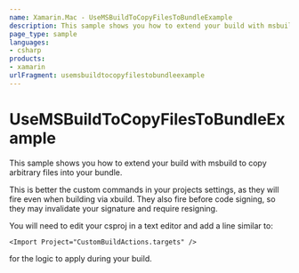 ```yaml
---
name: Xamarin.Mac - UseMSBuildToCopyFilesToBundleExample
description: This sample shows you how to extend your build with msbuild to copy arbitrary files into your bundle. This is better the custom commands in your...
page_type: sample
languages:
- csharp
products:
- xamarin
urlFragment: usemsbuildtocopyfilestobundleexample
---
```

# UseMSBuildToCopyFilesToBundleExample

This sample shows you how to extend your build with msbuild to copy arbitrary files into your bundle.

This is better the custom commands in your projects settings, as they will fire even when building via xbuild. They also fire before code signing, so they may invalidate your signature and require resigning.

You will need to edit your csproj in a text editor and add a line similar to:

```
<Import Project="CustomBuildActions.targets" />
```

for the logic to apply during your build.
